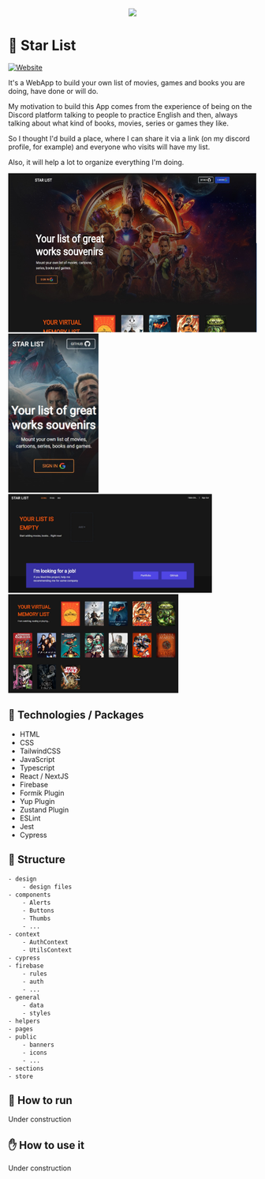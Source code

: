 <br />
<p align="center">
    <img src="https://www.chiquezi.com/_next/image?url=%2F_next%2Fstatic%2Fimage%2Fpublic%2Flogo%2Flogo.c442afade084ba1adfa95e1aecfc83d0.svg&w=384&q=75" width="125">
</p>

# 🤙 Star List

[![Website](https://img.shields.io/website?style=flat-square&url=https%3A%2F%2Ffabiochiquezi.github.io%2F)](https://starlist.chiquezi.com/)

It's a WebApp to build your own list of movies, games and books you are doing, have done or will do.

My motivation to build this App comes from the experience of being on the Discord platform talking to people to practice English and then, always talking about what kind of books, movies, series or games they like.

So I thought I'd build a place, where I can share it via a link (on my discord profile, for example) and everyone who visits will have my list.

Also, it will help a lot to organize everything I'm doing.

<p float="left">
<img
    src="design/md/screen-01.jpg?raw=true"
    alt="screenshot"
    title="screenshot"
    height="322"
/>
<img
    src="design/md/screen-02.jpg?raw=true"
    alt="screenshot"
    title="screenshot"
    height="322"
/>
<img
    src="design/md/screen-04.jpg?raw=true"
    alt="screenshot"
    title="screenshot"
    height="200"
/>
<img
    src="design/md/screen-03.jpg?raw=true"
    alt="screenshot"
    title="screenshot"
    height="200"
/>
</p>

## 📡 Technologies / Packages

-   HTML
-   CSS
-   TailwindCSS
-   JavaScript
-   Typescript
-   React / NextJS
-   Firebase
-   Formik Plugin
-   Yup Plugin
-   Zustand Plugin
-   ESLint
-   Jest
-   Cypress

## 📂 Structure

    - design
        - design files
    - components
        - Alerts
        - Buttons
        - Thumbs
        - ...
    - context
        - AuthContext
        - UtilsContext
    - cypress
    - firebase
        - rules
        - auth
        - ...
    - general
        - data
        - styles
    - helpers
    - pages
    - public
        - banners
        - icons
        - ...
    - sections
    - store

## 🚀 How to run

Under construction

## ✋ How to use it

Under construction
